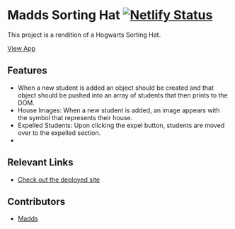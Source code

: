 # Madds Sorting Hat [![Netlify Status](https://api.netlify.com/api/v1/badges/d9e1f855-236c-46f0-9b94-ff500649c452/deploy-status)](https://app.netlify.com/sites/madds-sorting-hat/deploys) 
<!-- update the netlify badge above with your own badge that you can find at netlify under settings/general#status-badges -->

This project is a rendition of a Hogwarts Sorting Hat.

[View App](#your-link)

## Features <!-- List your app features using bullets! Do NOT use a paragraph. No one will read that! -->
- When a new student is added an object should be created and that object should be pushed into an array of students that then prints to the DOM.
- House Images: When a new student is added, an image appears with the symbol that represents their house.
- Expelled Students: Upon clicking the expel button, students are moved over to the expelled section. 
- 

## Relevant Links <!-- Link to all the things that are required outside of the ones that have their own section -->
- [Check out the deployed site](#https://madds-sorting-hat.netlify.com/)


## Contributors
- [Madds](https://github.com/maddihalee)

